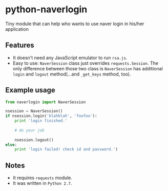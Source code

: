 # python-naverlogin
Tiny module that can help who wants to use naver login in his/her application

Features
--------
- It doesn't need any JavaScript emulator to run `rsa.js`.
- Easy to use: `NaverSession` class just overrides `requests.Session`. The only difference between those two class is `NaverSession` has additional `login` and `logout` method(...and `_get_keys` method, too).

Example usage
-------------
```python
from naverlogin import NaverSession

nsession = NaverSession()
if nsession.login('blahblah', 'foofoo'):
    print 'login finished.'
    
    # do your job
    
    nsession.logout()
else:
    print 'login failed! check id and password.')
```

Notes
-----
- It requires `requests` module.
- It was written in `Python 2.7`.
